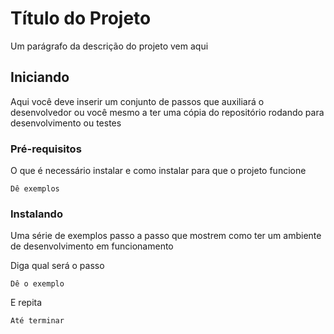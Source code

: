 # Título do Projeto
Um parágrafo da descrição do projeto vem aqui

## Iniciando

Aqui você deve inserir um conjunto de passos que auxiliará o desenvolvedor ou você mesmo a ter uma cópia do repositório rodando para desenvolvimento ou testes

### Pré-requisitos

O que é necessário instalar e como instalar para que o projeto funcione

```
Dê exemplos
```
### Instalando

Uma série de exemplos passo a passo que mostrem como ter um ambiente de desenvolvimento em funcionamento

Diga qual será o passo

```
Dê o exemplo
```

E repita

```
Até terminar
```

